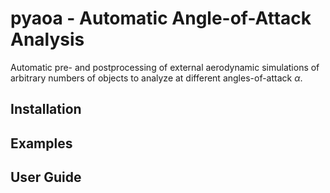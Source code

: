 # pyaoa - Automatic Angle-of-Attack Analysis

Automatic pre- and postprocessing of external aerodynamic simulations of arbitrary numbers of objects to analyze at different angles-of-attack $\alpha$.

## Installation

## Examples

## User Guide